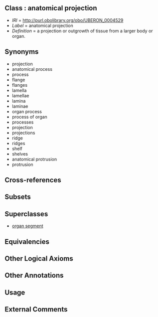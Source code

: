 
## Class : anatomical projection

 * *IRI* = http://purl.obolibrary.org/obo/UBERON_0004529
 * *Label* = anatomical projection
 * *Definition* = a projection or outgrowth of tissue from a larger body or organ.

## Synonyms

 * projection
 * anatomical process
 * process
 * flange
 * flanges
 * lamella
 * lamellae
 * lamina
 * laminae
 * organ process
 * process of organ
 * processes
 * projection
 * projections
 * ridge
 * ridges
 * shelf
 * shelves
 * anatomical protrusion
 * protrusion

## Cross-references


## Subsets


## Superclasses

 * [organ segment](../../UBERON/63/UBERON_0000063.md)

## Equivalencies


## Other Logical Axioms


## Other Annotations


## Usage


## External Comments

